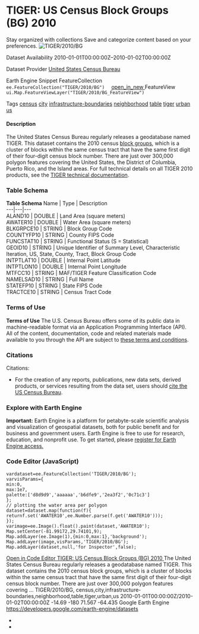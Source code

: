  
#  TIGER: US Census Block Groups (BG) 2010 
Stay organized with collections  Save and categorize content based on your preferences. 
![TIGER/2010/BG](https://developers.google.com/earth-engine/datasets/images/TIGER/TIGER_2010_BG_sample.png) 

Dataset Availability
    2010-01-01T00:00:00Z–2010-01-02T00:00:00Z 

Dataset Provider
     [ United States Census Bureau ](https://www.census.gov/programs-surveys/geography/guidance/tiger-data-products-guide.html) 

Earth Engine Snippet
     FeatureCollection `    ee.FeatureCollection("TIGER/2010/BG")   ` [ open_in_new ](https://code.earthengine.google.com/?scriptPath=Examples:Datasets/TIGER/TIGER_2010_BG)      FeatureView  `    ui.Map.FeatureViewLayer("TIGER/2010/BG_FeatureView")   ` 

Tags
     [census](https://developers.google.com/earth-engine/datasets/tags/census) [city](https://developers.google.com/earth-engine/datasets/tags/city) [infrastructure-boundaries](https://developers.google.com/earth-engine/datasets/tags/infrastructure-boundaries) [neighborhood](https://developers.google.com/earth-engine/datasets/tags/neighborhood) [table](https://developers.google.com/earth-engine/datasets/tags/table) [tiger](https://developers.google.com/earth-engine/datasets/tags/tiger) [urban](https://developers.google.com/earth-engine/datasets/tags/urban) [us](https://developers.google.com/earth-engine/datasets/tags/us)
#### Description
The United States Census Bureau regularly releases a geodatabase named TIGER. This dataset contains the 2010 census [block groups](https://www.census.gov/programs-surveys/geography/about/glossary.html#par_textimage_4), which is a cluster of blocks within the same census tract that have the same first digit of their four-digit census block number. There are just over 300,000 polygon features covering the United States, the District of Columbia, Puerto Rico, and the Island areas.
For full technical details on all TIGER 2010 products, see the [TIGER technical documentation](https://www2.census.gov/geo/pdfs/maps-data/data/tiger/tgrshp2010/TGRSHP10SF1.pdf).
### Table Schema
**Table Schema**
Name | Type | Description  
---|---|---  
ALAND10 | DOUBLE | Land Area (square meters)  
AWATER10 | DOUBLE | Water Area (square meters)  
BLKGRPCE10 | STRING | Block Group Code  
COUNTYFP10 | STRING | County FIPS Code  
FUNCSTAT10 | STRING | Functional Status (S = Statistical)  
GEOID10 | STRING | Unique Identifier of Summary Level, Characteristic Iteration, US, State, County, Tract, Block Group Code  
INTPTLAT10 | DOUBLE | Internal Point Latitude  
INTPTLON10 | DOUBLE | Internal Point Longitude  
MTFCC10 | STRING | MAF/TIGER Feature Classification Code  
NAMELSAD10 | STRING | Full Name  
STATEFP10 | STRING | State FIPS Code  
TRACTCE10 | STRING | Census Tract Code  
### Terms of Use
**Terms of Use**
The U.S. Census Bureau offers some of its public data in machine-readable format via an Application Programming Interface (API). All of the content, documentation, code and related materials made available to you through the API are subject to [these terms and conditions](https://www.census.gov/data/developers/about/terms-of-service.html).
### Citations
Citations:
  * For the creation of any reports, publications, new data sets, derived products, or services resulting from the data set, users should [cite the US Census Bureau](https://www.census.gov/about/policies/citation.html).


### Explore with Earth Engine
**Important:** Earth Engine is a platform for petabyte-scale scientific analysis and visualization of geospatial datasets, both for public benefit and for business and government users. Earth Engine is free to use for research, education, and nonprofit use. To get started, please [register for Earth Engine access.](https://console.cloud.google.com/earth-engine)
### Code Editor (JavaScript)
```
vardataset=ee.FeatureCollection('TIGER/2010/BG');
varvisParams={
min:0,
max:1e7,
palette:['d8d9d9','aaaaaa','b6dfe9','2ea3f2','0c71c3']
};
// plotting the water area per polygon
dataset=dataset.map(function(f){
returnf.set('AWATER10',ee.Number.parse(f.get('AWATER10')));
});
varimage=ee.Image().float().paint(dataset,'AWATER10');
Map.setCenter(-81.99172,29.74101,9);
Map.addLayer(ee.Image(1),{min:0,max:1},'background');
Map.addLayer(image,visParams,'TIGER/2010/BG');
Map.addLayer(dataset,null,'for Inspector',false);
```
[ Open in Code Editor ](https://code.earthengine.google.com/?scriptPath=Examples:Datasets/TIGER/TIGER_2010_BG)
[ TIGER: US Census Block Groups (BG) 2010 ](https://developers.google.com/earth-engine/datasets/catalog/TIGER_2010_BG)
The United States Census Bureau regularly releases a geodatabase named TIGER. This dataset contains the 2010 census block groups, which is a cluster of blocks within the same census tract that have the same first digit of their four-digit census block number. There are just over 300,000 polygon features covering …
TIGER/2010/BG, census,city,infrastructure-boundaries,neighborhood,table,tiger,urban,us 
2010-01-01T00:00:00Z/2010-01-02T00:00:00Z
-14.69 -180 71.567 -64.435 
Google Earth Engine
https://developers.google.com/earth-engine/datasets
  * [ ](https://doi.org/https://www.census.gov/programs-surveys/geography/guidance/tiger-data-products-guide.html)
  * [ ](https://doi.org/https://developers.google.com/earth-engine/datasets/catalog/TIGER_2010_BG)


